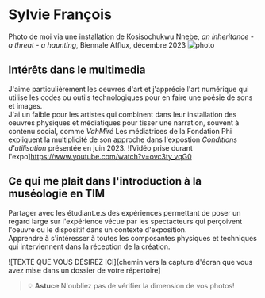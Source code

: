 # Sylvie François
Photo de moi via une installation de Kosisochukwu Nnebe, *an inheritance - a threat - a haunting*, Biennale Afflux, décembre 2023
![photo](H24_TIM_exposition/semaine_01/photo_K_Nnebe_Afflux.jpeg)

## **Intérêts dans le multimedia**
J'aime particulièrement les oeuvres d'art et j'apprécie l'art numérique qui utilise les codes ou outils technologiques pour en faire une poésie de sons et images.  
J'ai un faible pour les artistes qui combinent dans leur installation des oeuvres physiques et médiatiques pour tisser une narration, souvent à contenu social, comme *VahMiré*
Les médiatrices de la Fondation Phi expliquent la multiplicité de son approche dans l'expostion *Conditions d'utilisation* présentée en juin 2023.
![Vidéo prise durant l'expo]<https://www.youtube.com/watch?v=ovc3ty_vqG0>

## Ce qui me plait dans l'introduction à la muséologie en TIM
Partager avec les étudiant.e.s des expériences permettant de poser un regard large sur l'expérience vécue par les spectacteurs qui perçoivent l'oeuvre ou le dispositif dans un contexte d'exposition.  
Apprendre à s'intéresser à toutes les composantes physiques et techniques qui interviennent dans la réception de la création.

![TEXTE QUE VOUS DÉSIREZ ICI](chemin vers la capture d'écran que vous avez mise dans un dossier de votre répertoire]

>💡 **Astuce** N'oubliez pas de vérifier la dimension de vos photos!

